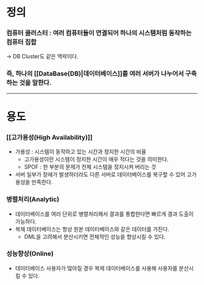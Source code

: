 # 정의
### 컴퓨터 클러스터 : 여러 컴퓨터들이 연결되어 하나의 시스템처럼 동작하는 컴퓨터 집합
→ DB Cluster도 같은 맥락이다.
### 즉, 하나의 [[DataBase(DB)|데이터베이스]]를 여러 서버가 나누어서 구축하는 것을 말한다.

---

# 용도
### [[고가용성(High Availability)]]
- 가용성 : 시스템이 동작하고 있는 시간과 정지한 시간의 비율
	- 고가용성이란 시스템이 정지한 시간이 매우 적다는 것을 의미한다.
	- SPOF : 한 부분의 문제가 전체 시스템을 정지시켜 버리는 것
- 서버 일부가 장애가 발생하더라도 다른 서버로 데이터베이스를 복구할 수 있어 고가용성을 만족한다.
### 병렬처리(Analytic)
- 데이터베이스를 여러 단위로 병렬처리해서 결과를 통합한다면 빠르게 결과 도출이 가능하다.
- 복제 데이터베이스는 항상 원본 데이터베이스와 같은 데이터를 가진다.
	- DML을 고려해서 분산시키면 전체적인 성능을 향상시킬 수 있다.
### 성능향상(Online)
- 데이터베이스 사용자가 많아질 경우 복제 데이터베이스를 사용해 사용자를 분산시킬 수 있다.